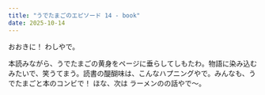 ```yaml
---
title: "うでたまごのエピソード 14 - book"
date: 2025-10-14
---
```


おおきに！ わしやで。

本読みながら、うでたまごの黄身をページに垂らしてしもたわ。物語に染み込むみたいで、笑うてまう。読書の醍醐味は、こんなハプニングやで。みんなも、うでたまごと本のコンビで！ ほな、次は ラーメンのの話やで～。
